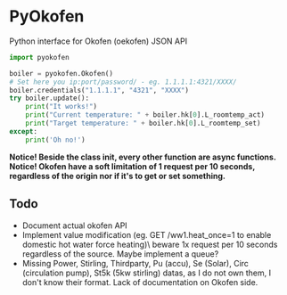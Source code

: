# PyOkofen

Python interface for Okofen (oekofen) JSON API

```python
import pyokofen

boiler = pyokofen.Okofen()
# Set here you ip:port/password/ - eg. 1.1.1.1:4321/XXXX/
boiler.credentials("1.1.1.1", "4321", "XXXX")
try boiler.update():
    print("It works!")
    print("Current temperature: " + boiler.hk[0].L_roomtemp_act)
    print("Target temperature: " + boiler.hk[0].L_roomtemp_set)
except:
    print('Oh no!')
```

**Notice! Beside the class init, every other function are async functions.**  
**Notice! Okofen have a soft limitation of 1 request per 10 seconds, regardless of the origin nor if it's to get or set something.**

## Todo

- Document actual okofen API
- Implement value modification (eg. GET /ww1.heat_once=1 to enable domestic hot water force heating)\ beware 1x request per 10 seconds regardless of the source. Maybe implement a queue?
- Missing Power, Stirling, Thirdparty, Pu (accu), Se (Solar), Circ (circulation pump), St5k (5kw stirling) datas, as I do not own them, I don't know their format. Lack of documentation on Okofen side.
